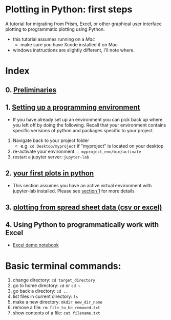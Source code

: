 # Plotting in Python: first steps

A tutorial for migrating from Prism, Excel, or other graphical user interface plotting to programmatic plotting using Python.

- this tutorial assumes running on a *Mac*
  - make sure you have Xcode installed if on Mac
- windows instructions are slightly different, I'll note where.
# Index
## 0. [Preliminaries](background.md)
## 1. [Setting up a programming environment](programming_environments.md)
 - If you have already set up an environment you can pick back up where you left off by doing the following. Recall that your environment contains specific verisions of python and packages specific to your project.
  1. Navigate back to your project folder
     - e.g. `cd Desktop/myproject` if "myproject" is located on your desktop
  2. re-activate your environment: `. myproject_env/bin/activate`
  3. restart a jupyter server: `jupyter-lab`
## 2. [your first plots in python](notebooks/01_plotting.ipynb)
 - This section assumes you have an active virtual environment with jupyter-lab installed. Please see [section 1](programming_environments.md) for more details
## 3. [plotting from spread sheet data (csv or excel)](notebooks/02_plotting_from_spreadsheets.ipynb)

## 4. Using Python to programmatically work with Excel
 - [Excel demo notebook](notebooks/04_plotting_excel_in_python.ipynb)
 

# Basic terminal commands:
1. change directory: `cd target_directory`
2. go to home directory: `cd` or `cd ~`
3. go back a directory: `cd ..`
4. list files in current directory: `ls`
5. make a new directory: `mkdir new_dir_name`
6. remove a file: `rm file_to_be_removed.txt`
7. show contents of a file: `cat filename.txt`

